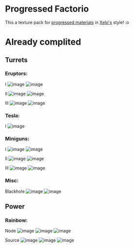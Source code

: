 # Progressed Factorio
This a texture pack for [progressed materials](https://github.com/MEEPofFaith/progressed-materials) in [Xelo's](https://github.com/Xeloboyo/Factoriodustry/tree/6.0) style! :o
# Already complited

## Turrets   
### Eruptors:   
I   ![image](https://user-images.githubusercontent.com/61590217/105996913-080b2b80-60bc-11eb-8c22-7072d5ae8a3c.png) ![image](https://user-images.githubusercontent.com/61590217/105996986-1eb18280-60bc-11eb-8844-530404326f1c.png)   

II   ![image](https://user-images.githubusercontent.com/61590217/106124955-b4a4e600-616c-11eb-97d0-c9712b1e9280.png) ![image](https://user-images.githubusercontent.com/61590217/106125153-d9995900-616c-11eb-83f9-b9b9fd7869d3.png)   

III   ![image](https://user-images.githubusercontent.com/61590217/106031983-f2f4c380-60e0-11eb-835c-5a7b7e5b9b6c.png) ![image](https://user-images.githubusercontent.com/61590217/106031885-d9537c00-60e0-11eb-9ee4-f452fc149804.png)   
### Tesla:   
I   ![image](https://user-images.githubusercontent.com/61590217/105996959-178a7480-60bc-11eb-9788-77a8437273d6.png)   
### Miniguns:    
I   ![image](https://user-images.githubusercontent.com/61590217/109823027-97ba7180-7c48-11eb-8bd1-bbea3dfed3a4.png) ![image](https://user-images.githubusercontent.com/61590217/109825038-78bcdf00-7c4a-11eb-8091-22aa4f3e6326.png)


II   ![image](https://user-images.githubusercontent.com/61590217/109822994-8e310980-7c48-11eb-94af-1bd37fb090b4.png) ![image](https://user-images.githubusercontent.com/61590217/109824943-60e55b00-7c4a-11eb-8225-68d633bdc72a.png)


III   ![image](https://user-images.githubusercontent.com/61590217/109822798-5cb83e00-7c48-11eb-80dd-acd33b77e28c.png) ![image](https://user-images.githubusercontent.com/61590217/109824907-562ac600-7c4a-11eb-815b-396921e2a9e2.png)   
### Misc:    
Blackhole    ![image](https://user-images.githubusercontent.com/61590217/112750994-392cad00-8fd4-11eb-9261-a15e8cf0f662.png) ![image](https://user-images.githubusercontent.com/61590217/112750998-3fbb2480-8fd4-11eb-8c59-c15854aa7ec2.png)

## Power

### Rainbow:   
Node   ![image](https://user-images.githubusercontent.com/61590217/109825524-f54fbd80-7c4a-11eb-86e4-3b98f3582cd2.png) ![image](https://user-images.githubusercontent.com/61590217/109825670-1adcc700-7c4b-11eb-9893-254727749ecd.png) ![image](https://user-images.githubusercontent.com/61590217/109825822-3d6ee000-7c4b-11eb-9bd3-d422e501868e.png)

Source   ![image](https://user-images.githubusercontent.com/61590217/109825618-0dbfd800-7c4b-11eb-90c9-3ebb32c9bf42.png) ![image](https://user-images.githubusercontent.com/61590217/109825722-24662f00-7c4b-11eb-9b68-f46013460d9c.png) ![image](https://user-images.githubusercontent.com/61590217/109825787-35af3b80-7c4b-11eb-8865-2fa9dc932ab4.png)
